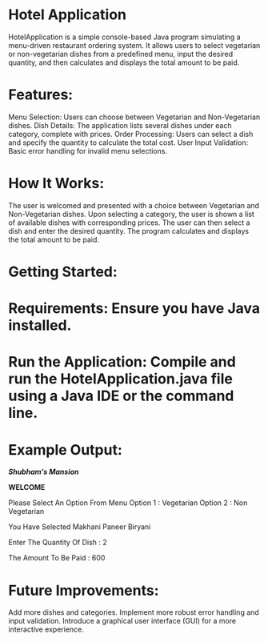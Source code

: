 # Hotel Application

HotelApplication is a simple console-based Java program simulating a menu-driven restaurant ordering system. It allows users to select vegetarian or non-vegetarian dishes from a predefined menu, input the desired quantity, and then calculates and displays the total amount to be paid.

# Features:

Menu Selection: Users can choose between Vegetarian and Non-Vegetarian dishes.
Dish Details: The application lists several dishes under each category, complete with prices.
Order Processing: Users can select a dish and specify the quantity to calculate the total cost.
User Input Validation: Basic error handling for invalid menu selections.

# How It Works:

The user is welcomed and presented with a choice between Vegetarian and Non-Vegetarian dishes.
Upon selecting a category, the user is shown a list of available dishes with corresponding prices.
The user can then select a dish and enter the desired quantity.
The program calculates and displays the total amount to be paid.

# Getting Started:

# Requirements: Ensure you have Java installed.

# Run the Application: Compile and run the HotelApplication.java file using a Java IDE or the command line.

# Example Output:
*****Shubham's Mansion*****

**********WELCOME**********

Please Select An Option From Menu
Option 1 : Vegetarian
Option 2 : Non Vegetarian

You Have Selected Makhani Paneer Biryani

Enter The Quantity Of Dish : 2

The Amount To Be Paid : 600

# Future Improvements:

Add more dishes and categories.
Implement more robust error handling and input validation.
Introduce a graphical user interface (GUI) for a more interactive experience.
